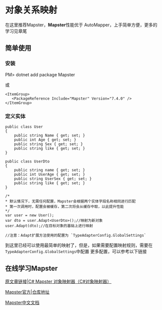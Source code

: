 # 对象关系映射

在这里推荐Mapster，**Mapster**性能优于 AutoMapper，上手简单方便，更多的学习见章尾

## 简单使用

### 安装

PM> dotnet add package Mapster

或

```
<ItemGroup>
   <PackageReference Include="Mapster" Version="7.4.0" />
</ItemGroup>
```

### 定义实体
```
public class User
{
    public string Name { get; set; }
    public int Age { get; set; }
    public string Sex { get; set; }
    public string like { get; set; }
}

public class UserDto
{
    public string name { get; set; }
    public int UserAge { get; set; }
    public string UserSex { get; set; }
    public string like { get; set; }
}

```




```
/*
* 默认情况下，无需任何配置，Mapster会根据两个实体字段名称相同进行匹配
* 第一次调用时，配置会被缓存，第二次将会从缓存中取，以此提升性能
*/
var user = new User();
var dto = user.Adapt<UserDto>();//映射为新对象
user.Adapt(dto);//在目标对象的基础上进行映射

//注意：Adapt扩展方法使用的配置为 `TypeAdapterConfig.GlobalSettings`

```
到这里已经可以使用最简单的映射了，但是，如果需要配置映射规则，需要在`TypeAdapterConfig.GlobalSettings`中配置
更多配置，可以参考以下链接

## 在线学习Mapster

[原文章链接|C# Mapster 对象映射器（C#对象映射器）](https://www.cnblogs.com/qiqigou/p/13696669.html)

[Mapster官方|仓库地址](https://github.com/MapsterMapper/Mapster)

[Mapster中文文档](https://github.com/rivenfx/Mapster-docs)